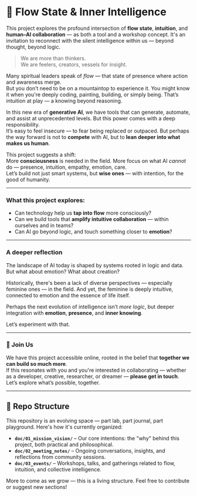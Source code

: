 # 🌊 Flow State & Inner Intelligence

This project explores the profound intersection of **flow state**, **intuition**, and **human–AI collaboration** — as both a tool and a workshop concept. It's an invitation to reconnect with the silent intelligence within us — beyond thought, beyond logic.

> We are more than thinkers.  
> We are feelers, creators, vessels for insight.

Many spiritual leaders speak of *flow* — that state of presence where action and awareness merge.  
But you don’t need to be on a mountaintop to experience it. You might know it when you're deeply coding, painting, building, or simply being. That’s intuition at play — a knowing beyond reasoning.

In this new era of **generative AI**, we have tools that can generate, automate, and assist at unprecedented levels. But this power comes with a deep responsibility.  
It’s easy to feel insecure — to fear being replaced or outpaced. But perhaps the way forward is not to **compete** with AI, but to **lean deeper into what makes us human**.

This project suggests a shift:  
More **consciousness** is needed in the field. More focus on what AI *cannot* do — presence, intuition, empathy, emotion, care.  
Let’s build not just smart systems, but **wise ones** — with intention, for the good of humanity.

---

### What this project explores:

- Can technology help us **tap into flow** more consciously?
- Can we build tools that **amplify intuitive collaboration** — within ourselves and in teams?
- Can AI go beyond logic, and touch something closer to **emotion**?

---

### A deeper reflection

The landscape of AI today is shaped by systems rooted in logic and data.  
But what about emotion? What about creation?

Historically, there's been a lack of diverse perspectives — especially feminine ones — in the field. And yet, the feminine is deeply intuitive, connected to emotion and the essence of life itself.

Perhaps the next evolution of intelligence isn’t *more logic*, but deeper integration with **emotion**, **presence**, and **inner knowing**.

Let’s experiment with that.

---

### 🤝 Join Us

We have this project accessible online, rooted in the belief that **together we can build so much more**.  
If this resonates with you and you're interested in collaborating — whether as a developer, creative, researcher, or dreamer — **please get in touch**.  
Let’s explore what’s possible, together.

---

## 📁 Repo Structure

This repository is an evolving space — part lab, part journal, part playground. Here's how it's currently organized:

- **`doc/01_mission_vision/`** – Our core intentions: the "why" behind this project, both practical and philosophical.
- **`doc/02_meeting_notes/`** – Ongoing conversations, insights, and reflections from community sessions.
- **`doc/03_events/`** – Workshops, talks, and gatherings related to flow, intuition, and collective intelligence.

More to come as we grow — this is a living structure. Feel free to contribute or suggest new sections!
